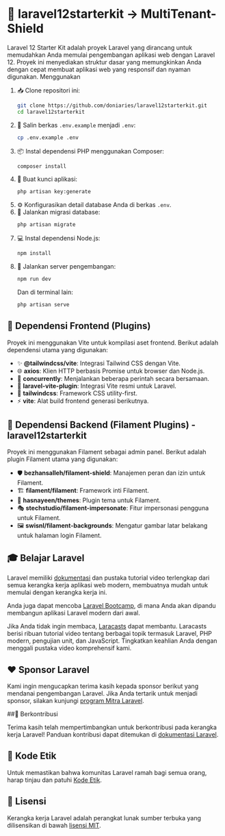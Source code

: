 

# 🚀 laravel12starterkit -> MultiTenant-Shield

Laravel 12 Starter Kit adalah proyek Laravel yang dirancang untuk memudahkan Anda memulai pengembangan aplikasi web dengan Laravel 12. Proyek ini menyediakan struktur dasar yang memungkinkan Anda dengan cepat membuat aplikasi web yang responsif dan nyaman digunakan. Menggunakan


1.  📥 Clone repositori ini:
    ```bash
    git clone https://github.com/doniaries/laravel12starterkit.git
    cd laravel12starterkit
    ```
2.  📄 Salin berkas `.env.example` menjadi `.env`:
    ```bash
    cp .env.example .env
    ```
3.  📦 Instal dependensi PHP menggunakan Composer:
    ```bash
    composer install
    ```
4.  🔑 Buat kunci aplikasi:
    ```bash
    php artisan key:generate
    ```
5.  ⚙️ Konfigurasikan detail database Anda di berkas `.env`.
6.  💾 Jalankan migrasi database:
    ```bash
    php artisan migrate
    ```
7.  💻 Instal dependensi Node.js:
    ```bash
    npm install
    ```
8.  🚀 Jalankan server pengembangan:
    ```bash
    npm run dev
    ```
    Dan di terminal lain:
    ```bash
    php artisan serve
    ```

## 🎨 Dependensi Frontend (Plugins)

Proyek ini menggunakan Vite untuk kompilasi aset frontend. Berikut adalah dependensi utama yang digunakan:

*   ✨ **@tailwindcss/vite**: Integrasi Tailwind CSS dengan Vite.
*   🌐 **axios**: Klien HTTP berbasis Promise untuk browser dan Node.js.
*   🔄 **concurrently**: Menjalankan beberapa perintah secara bersamaan.
*   🧩 **laravel-vite-plugin**: Integrasi Vite resmi untuk Laravel.
*   🎨 **tailwindcss**: Framework CSS utility-first.
*   ⚡ **vite**: Alat build frontend generasi berikutnya.

## 🔌 Dependensi Backend (Filament Plugins) - laravel12starterkit

Proyek ini menggunakan Filament sebagai admin panel. Berikut adalah plugin Filament utama yang digunakan:

*   🛡️ **bezhansalleh/filament-shield**: Manajemen peran dan izin untuk Filament.
*   🏗️ **filament/filament**: Framework inti Filament.
*   🎨 **hasnayeen/themes**: Plugin tema untuk Filament.
*   🎭 **stechstudio/filament-impersonate**: Fitur impersonasi pengguna untuk Filament.
*   🖼️ **swisnl/filament-backgrounds**: Mengatur gambar latar belakang untuk halaman login Filament.

## 🎓 Belajar Laravel

Laravel memiliki [dokumentasi](https://laravel.com/docs) dan pustaka tutorial video terlengkap dari semua kerangka kerja aplikasi web modern, membuatnya mudah untuk memulai dengan kerangka kerja ini.

Anda juga dapat mencoba [Laravel Bootcamp](https://bootcamp.laravel.com), di mana Anda akan dipandu membangun aplikasi Laravel modern dari awal.

Jika Anda tidak ingin membaca, [Laracasts](https://laracasts.com) dapat membantu. Laracasts berisi ribuan tutorial video tentang berbagai topik termasuk Laravel, PHP modern, pengujian unit, dan JavaScript. Tingkatkan keahlian Anda dengan menggali pustaka video komprehensif kami.

## ❤️ Sponsor Laravel

Kami ingin mengucapkan terima kasih kepada sponsor berikut yang mendanai pengembangan Laravel. Jika Anda tertarik untuk menjadi sponsor, silakan kunjungi [program Mitra Laravel](https://partners.laravel.com).


##🤝 Berkontribusi

Terima kasih telah mempertimbangkan untuk berkontribusi pada kerangka kerja Laravel! Panduan kontribusi dapat ditemukan di [dokumentasi Laravel](https://laravel.com/docs/contributions).

## 📜 Kode Etik

Untuk memastikan bahwa komunitas Laravel ramah bagi semua orang, harap tinjau dan patuhi [Kode Etik](https://laravel.com/docs/contributions#code-of-conduct).



## 📄 Lisensi

Kerangka kerja Laravel adalah perangkat lunak sumber terbuka yang dilisensikan di bawah [lisensi MIT](https://opensource.org/licenses/MIT).
